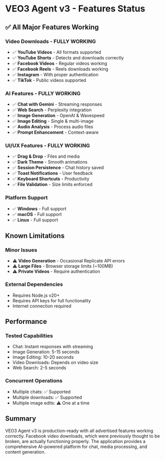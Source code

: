 # VEO3 Agent v3 - Features Status

## ✅ All Major Features Working

### Video Downloads - FULLY WORKING
- ✅ **YouTube Videos** - All formats supported
- ✅ **YouTube Shorts** - Detects and downloads correctly
- ✅ **Facebook Videos** - Regular videos working
- ✅ **Facebook Reels** - Reels downloads working
- ✅ **Instagram** - With proper authentication
- ✅ **TikTok** - Public videos supported

### AI Features - FULLY WORKING
- ✅ **Chat with Gemini** - Streaming responses
- ✅ **Web Search** - Perplexity integration
- ✅ **Image Generation** - OpenAI & Wavespeed
- ✅ **Image Editing** - Single & multi-image
- ✅ **Audio Analysis** - Process audio files
- ✅ **Prompt Enhancement** - Context-aware

### UI/UX Features - FULLY WORKING
- ✅ **Drag & Drop** - Files and media
- ✅ **Dark Theme** - Smooth animations
- ✅ **Session Persistence** - Chat history saved
- ✅ **Toast Notifications** - User feedback
- ✅ **Keyboard Shortcuts** - Productivity
- ✅ **File Validation** - Size limits enforced

### Platform Support
- ✅ **Windows** - Full support
- ✅ **macOS** - Full support
- ✅ **Linux** - Full support

## Known Limitations

### Minor Issues
- ⚠️ **Video Generation** - Occasional Replicate API errors
- ⚠️ **Large Files** - Browser storage limits (~100MB)
- ⚠️ **Private Videos** - Require authentication

### External Dependencies
- Requires Node.js v20+
- Requires API keys for full functionality
- Internet connection required

## Performance

### Tested Capabilities
- Chat: Instant responses with streaming
- Image Generation: 5-15 seconds
- Image Editing: 10-20 seconds
- Video Downloads: Depends on video size
- Web Search: 2-5 seconds

### Concurrent Operations
- Multiple chats: ✅ Supported
- Multiple downloads: ✅ Supported
- Multiple image edits: ⚠️ One at a time

## Summary

VEO3 Agent v3 is production-ready with all advertised features working correctly. Facebook video downloads, which were previously thought to be broken, are actually functioning properly. The application provides a comprehensive AI-powered platform for chat, media processing, and content generation.